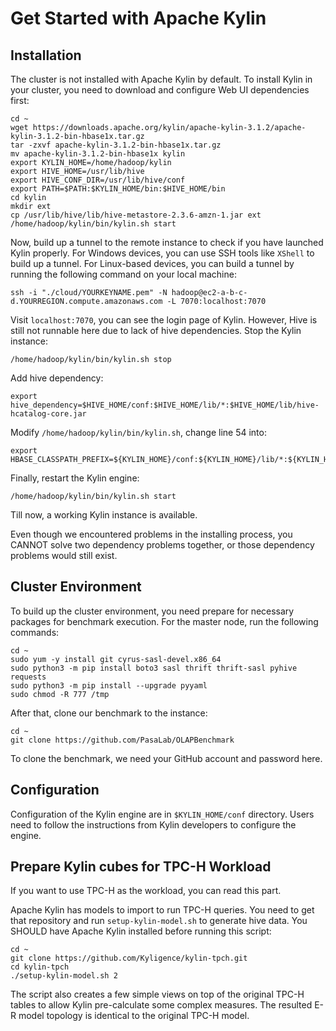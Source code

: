# Get Started with Apache Kylin
## Installation
The cluster is not installed with Apache Kylin by default. To install Kylin in your cluster, you need to download and configure Web UI dependencies first:
```shell
cd ~
wget https://downloads.apache.org/kylin/apache-kylin-3.1.2/apache-kylin-3.1.2-bin-hbase1x.tar.gz
tar -zxvf apache-kylin-3.1.2-bin-hbase1x.tar.gz
mv apache-kylin-3.1.2-bin-hbase1x kylin
export KYLIN_HOME=/home/hadoop/kylin
export HIVE_HOME=/usr/lib/hive
export HIVE_CONF_DIR=/usr/lib/hive/conf
export PATH=$PATH:$KYLIN_HOME/bin:$HIVE_HOME/bin
cd kylin
mkdir ext
cp /usr/lib/hive/lib/hive-metastore-2.3.6-amzn-1.jar ext
/home/hadoop/kylin/bin/kylin.sh start
```

Now, build up a tunnel to the remote instance to check if you have launched Kylin properly. For Windows devices, you can use SSH tools like `XShell` to build up a tunnel. For Linux-based devices,
 you can build a tunnel by running the following command on your local machine:
```shell
ssh -i "./cloud/YOURKEYNAME.pem" -N hadoop@ec2-a-b-c-d.YOURREGION.compute.amazonaws.com -L 7070:localhost:7070
```

Visit `localhost:7070`, you can see the login page of Kylin. However, Hive is still not runnable here due to lack of hive dependencies. Stop the Kylin instance:

```shell
/home/hadoop/kylin/bin/kylin.sh stop
```

Add hive dependency:
```shell
export hive_dependency=$HIVE_HOME/conf:$HIVE_HOME/lib/*:$HIVE_HOME/lib/hive-hcatalog-core.jar
```

Modify `/home/hadoop/kylin/bin/kylin.sh`, change line 54 into:
```shell
export HBASE_CLASSPATH_PREFIX=${KYLIN_HOME}/conf:${KYLIN_HOME}/lib/*:${KYLIN_HOME}/ext/*:${hive_dependency}:${HBASE_CLASSPATH_PREFIX}
```

Finally, restart the Kylin engine:
```
/home/hadoop/kylin/bin/kylin.sh start
```

Till now, a working Kylin instance is available.

Even though we encountered problems in the installing process, you CANNOT solve two dependency problems together, or those dependency problems would still exist.

## Cluster Environment
To build up the cluster environment, you need prepare for necessary packages for benchmark execution. For the master node, run the following commands:

```shell
cd ~
sudo yum -y install git cyrus-sasl-devel.x86_64
sudo python3 -m pip install boto3 sasl thrift thrift-sasl pyhive requests
sudo python3 -m pip install --upgrade pyyaml
sudo chmod -R 777 /tmp
```

After that, clone our benchmark to the instance:
```shell
cd ~
git clone https://github.com/PasaLab/OLAPBenchmark
```
To clone the benchmark, we need your GitHub account and password here.

## Configuration

Configuration of the Kylin engine are in `$KYLIN_HOME/conf` directory. Users need to follow the instructions from Kylin developers to configure the engine.

## Prepare Kylin cubes for TPC-H Workload
If you want to use TPC-H as the workload, you can read this part.

Apache Kylin has models to import to run TPC-H queries. You need to get that repository and run `setup-kylin-model.sh` to generate hive data. You SHOULD have Apache Kylin installed before running this script:

```shell
cd ~
git clone https://github.com/Kyligence/kylin-tpch.git
cd kylin-tpch
./setup-kylin-model.sh 2
```

The script also creates a few simple views on top of the original TPC-H tables to allow Kylin pre-calculate some complex measures. The resulted E-R model topology is identical to the original TPC-H model.